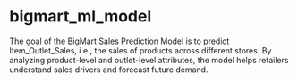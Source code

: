 # bigmart_ml_model
The goal of the BigMart Sales Prediction Model is to predict Item_Outlet_Sales, i.e., the sales of products across different stores. By analyzing product-level and outlet-level attributes, the model helps retailers understand sales drivers and forecast future demand.
